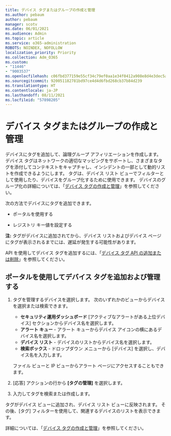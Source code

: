 ```yaml
---
title: デバイス タグまたはグループの作成と管理
ms.author: pebaum
author: pebaum
manager: scotv
ms.date: 06/01/2021
ms.audience: Admin
ms.topic: article
ms.service: o365-administration
ROBOTS: NOINDEX, NOFOLLOW
localization_priority: Priority
ms.collection: Adm_O365
ms.custom:
- "11446"
- "9003537"
ms.openlocfilehash: c06fbd377159e55cf34c79ef0aa1e34f0412a908e8d4e3dec5ad088c9b8b818a
ms.sourcegitcommit: 920051182781bd97ce4d4d6fbd268cb37b84d239
ms.translationtype: HT
ms.contentlocale: ja-JP
ms.lasthandoff: 08/11/2021
ms.locfileid: "57898205"
---
```

# <a name="create-and-manage-device-tags-or-groups"></a>デバイス タグまたはグループの作成と管理

デバイスにタグを追加して、論理グループ アフィリエーションを作成します。 デバイス タグはネットワークの適切なマッピングをサポートし、さまざまなタグを添付してコンテキストをキャプチャし、インシデントの一部として動的リストを作成できるようにします。 タグは、デバイス リスト ビューでフィルターとして使用したり、デバイスをグループ化するために使用できます。 デバイスのグループ化の詳細については、「[デバイス タグの作成と管理](https://docs.microsoft.com/microsoft-365/security/defender-endpoint/machine-tags)」を参照してください。

次の方法でデバイスにタグを追加できます。

- ポータルを使用する

- レジストリ キー値を設定する
 
**注:** タグがデバイスに追加されてから、デバイス リストおよびデバイス ページにタグが表示されるまでには、遅延が発生する可能性があります。

API を使用してデバイス タグを追加するには、「[デバイス タグ API の追加または削除](https://docs.microsoft.com/microsoft-365/security/defender-endpoint/add-or-remove-machine-tags)」を参照してください。

## <a name="add-and-manage-device-tags-using-the-portal"></a>ポータルを使用してデバイス タグを追加および管理する

1. タグを管理するデバイスを選択します。 次のいずれかのビューからデバイスを選択または検索できます。

    - **セキュリティ運用ダッシュボード** [アクティブなアラートがある上位デバイス] セクションからデバイス名を選択します。
    - **アラート キュー** - アラート キューからデバイス アイコンの横にあるデバイス名を選択します。
    - **デバイス リスト** - デバイスのリストからデバイス名を選択します。
    - **検索ボックス** - ドロップダウン メニューから [デバイス] を選択し、デバイス名を入力します。

    ファイル ビューと IP ビューからアラート ページにアクセスすることもできます。

1. [応答] アクションの行から **[タグの管理]** を選択します。

1. 入力してタグを検索または作成します。

タグがデバイス ビューに追加され、デバイス リスト ビューに反映されます。 その後、[タグ] フィルターを使用して、関連するデバイスのリストを表示できます。

詳細については、「[デバイス タグの作成と管理](https://docs.microsoft.com/microsoft-365/security/defender-endpoint/machine-tags)」を参照してください。